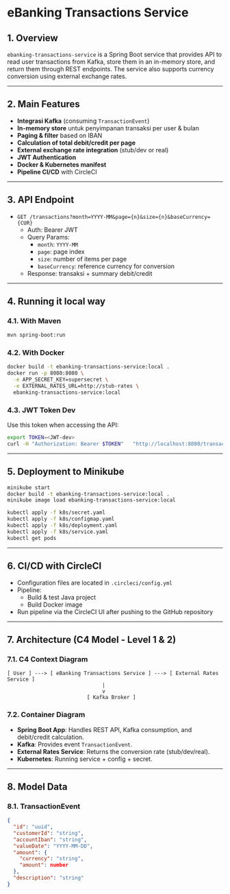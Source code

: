 # eBanking Transactions Service

## 1. Overview
`ebanking-transactions-service` is a Spring Boot service that provides API to read user transactions from Kafka, store them in an in-memory store, and return them through REST endpoints. The service also supports currency conversion using external exchange rates.

---

## 2. Main Features
- **Integrasi Kafka** (consuming `TransactionEvent`)
- **In-memory store** untuk penyimpanan transaksi per user & bulan
- **Paging & filter** based on IBAN
- **Calculation of total debit/credit per page**
- **External exchange rate integration** (stub/dev or real)
- **JWT Authentication**
- **Docker & Kubernetes manifest**
- **Pipeline CI/CD** with CircleCI

---

## 3. API Endpoint
- `GET /transactions?month=YYYY-MM&page={n}&size={n}&baseCurrency={CUR}`
  - Auth: Bearer JWT
  - Query Params:
    - `month`: `YYYY-MM`
    - `page`: page index
    - `size`: number of items per page
    - `baseCurrency`: reference currency for conversion
  - Response: transaksi + summary debit/credit

---

## 4. Running it local way
### 4.1. With Maven
```bash
mvn spring-boot:run
```

### 4.2. With Docker
```bash
docker build -t ebanking-transactions-service:local .
docker run -p 8080:8080 \
  -e APP_SECRET_KEY=supersecret \
  -e EXTERNAL_RATES_URL=http://stub-rates \
  ebanking-transactions-service:local
```

### 4.3. JWT Token Dev
Use this token when accessing the API:
```bash
export TOKEN=<JWT-dev>
curl -H "Authorization: Bearer $TOKEN"   "http://localhost:8080/transactions?month=2020-10&page=0&size=50&baseCurrency=EUR"
```

---

## 5. Deployment to Minikube
```bash
minikube start
docker build -t ebanking-transactions-service:local .
minikube image load ebanking-transactions-service:local

kubectl apply -f k8s/secret.yaml
kubectl apply -f k8s/configmap.yaml
kubectl apply -f k8s/deployment.yaml
kubectl apply -f k8s/service.yaml
kubectl get pods
```

---

## 6. CI/CD with CircleCI
- Configuration files are located in `.circleci/config.yml`
- Pipeline:
  - Build & test Java project
  - Build Docker image
- Run pipeline via the CircleCI UI after pushing to the GitHub repository

---

## 7. Architecture (C4 Model - Level 1 & 2)
### 7.1. C4 Context Diagram
```
[ User ] ---> [ eBanking Transactions Service ] ---> [ External Rates Service ]
                               |
                               v
                          [ Kafka Broker ]
```

### 7.2. Container Diagram
- **Spring Boot App**: Handles REST API, Kafka consumption, and debit/credit calculation.
- **Kafka**: Provides event `TransactionEvent`.
- **External Rates Service**: Returns the conversion rate (stub/dev/real).
- **Kubernetes**: Running service + config + secret.

---

## 8. Model Data
### 8.1. TransactionEvent
```json
{
  "id": "uuid",
  "customerId": "string",
  "accountIban": "string",
  "valueDate": "YYYY-MM-DD",
  "amount": {
    "currency": "string",
    "amount": number
  },
  "description": "string"
}
```
